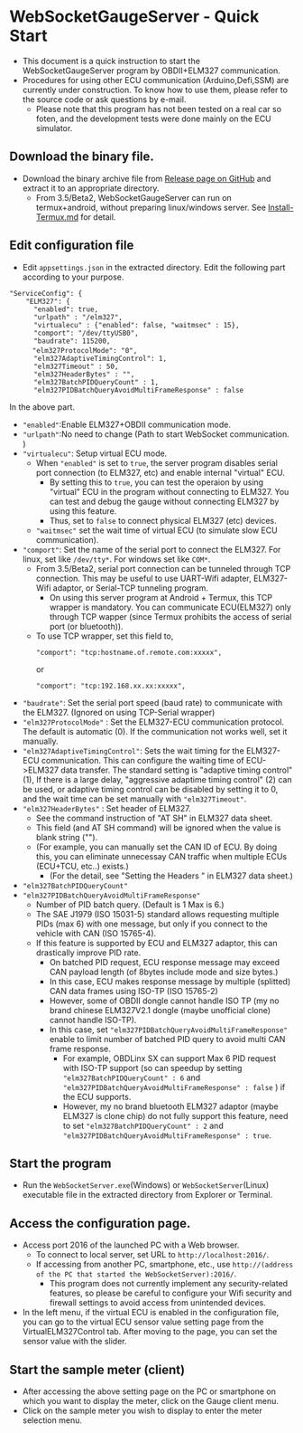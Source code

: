 # WebSocketGaugeServer - Quick Start
* This document is a quick instruction to start the WebSocketGaugeServer program by OBDII+ELM327 communication.
* Procedures for using other ECU communication (Arduino,Defi,SSM) are currently under construction. To know how to use them, please refer to the source code or ask questions by e-mail.
    * Please note that this program has not been tested on a real car so foten, and the development tests were done mainly on the ECU simulator.

## Download the binary file.
* Download the binary archive file from [Release page on GitHub](https://github.com/sugiuraii/WebSocketGaugeServer/releases/) and extract it to an appropriate directory.
    * From 3.5/Beta2, WebSocketGaugeServer can run on termux+android, without preparing linux/windows server. See [Install-Termux.md](Install-Termux.md) for detail.

## Edit configuration file
* Edit `appsettings.json` in the extracted directory. Edit the following part according to your purpose.
```jsonc
"ServiceConfig": {
    "ELM327": {
      "enabled": true,
      "urlpath" : "/elm327",
      "virtualecu" : {"enabled": false, "waitmsec" : 15},
      "comport": "/dev/ttyUSB0",
      "baudrate": 115200,
　    "elm327ProtocolMode": "0",
      "elm327AdaptiveTimingControl": 1,
      "elm327Timeout" : 50,
      "elm327HeaderBytes" : "",
      "elm327BatchPIDQueryCount" : 1,
      "elm327PIDBatchQueryAvoidMultiFrameResponse" : false
```
In the above part.
* `"enabled"`:Enable ELM327+OBDII communication mode.
* `"urlpath"`:No need to change (Path to start WebSocket communication. )
* `"virtualecu"`: Setup virtual ECU mode. 
    * When `"enabled"` is set to `true`, the server program disables serial port connection (to ELM327, etc) and enable internal "virtual" ECU.
        * By setting this to `true`, you can test the operaion by using "virtual" ECU in the program without connecting to ELM327. You can test and debug the gauge without connecting ELM327 by using this feature.
        * Thus, set to `false` to connect physical ELM327 (etc) devices.
    * `"waitmsec"` set the wait time of virtual ECU (to simulate slow ECU communication).    
* `"comport"`: Set the name of the serial port to connect the ELM327. For linux, set like `/dev/tty*`. For windows set like `COM*`.
    * From 3.5/Beta2, serial port connection can be tunneled through TCP connection. This may be useful to use UART-Wifi adapter, ELM327-Wifi adaptor, or Serial-TCP tunneling program.
        * On using this server program at Android + Termux, this TCP wrapper is mandatory. You can communicate ECU(ELM327) only through TCP wapper (since Termux prohibits the access of serial port (or bluetooth)).
    * To use TCP wrapper, set this field to,
        ```jsonc
        "comport": "tcp:hostname.of.remote.com:xxxxx",
        ``` 
        or
        ```jsonc
        "comport": "tcp:192.168.xx.xx:xxxxx",
        ```
* `"baudrate"`: Set the serial port speed (baud rate) to communicate with the ELM327. (Ignored on using TCP-Serial wrapper)
* `"elm327ProtocolMode"` : Set the ELM327-ECU communication protocol. The default is automatic (0). If the communication not works well, set it manually.
* `"elm327AdaptiveTimingControl"`: Sets the wait timing for the ELM327-ECU communication. This can configure the waiting time of ECU->ELM327 data transfer. The standard setting is "adaptive timing control" (1), If there is a large delay, "aggressive adaptime timing control" (2) can be used, or adaptive timing control can be disabled by setting it to 0, and the wait time can be set manually with `"elm327Timeout"`.
* `"elm327HeaderBytes"` : Set header of ELM327.
    * See the command instruction of "AT SH" in ELM327 data sheet.
    * This field (and AT SH command) will be ignored when the value is blank string ("").
    * (For example, you can manually set the CAN ID of ECU. By doing this, you can eliminate unnecessay CAN traffic when multiple ECUs (ECU+TCU, etc..) exists.)
       * (For the detail, see "Setting the Headers " in ELM327 data sheet.) 
* `"elm327BatchPIDQueryCount"`
* `"elm327PIDBatchQueryAvoidMultiFrameResponse"`
    * Number of PID batch query. (Default is 1 Max is 6.)
    * The SAE J1979 (ISO 15031-5) standard allows requesting multiple PIDs (max 6) with one message, but only if you connect to the vehicle with CAN (ISO 15765-4).
    * If this feature is supported by ECU and ELM327 adaptor, this can drastically improve PID rate.
        * On batched PID request, ECU response message may exceed CAN payload length (of 8bytes include mode and size bytes.)
        * In this case, ECU makes response message by multiple (splitted) CAN data frames using ISO-TP (ISO 15765-2)
        *  However, some of OBDII dongle cannot handle ISO TP (my no brand chinese ELM327V2.1 dongle (maybe unofficial clone) cannot handle ISO-TP).
        * In this case, set `"elm327PIDBatchQueryAvoidMultiFrameResponse"` enable to limit number of batched PID query to avoid multi CAN frame response.
            * For example, OBDLinx SX can support Max 6 PID request with ISO-TP support (so can speedup by setting `"elm327BatchPIDQueryCount" : 6` and `"elm327PIDBatchQueryAvoidMultiFrameResponse" : false` ) if the ECU supports. 
            * However, my no brand bluetooth ELM327 adaptor (maybe ELM327 is clone chip) do not fully support this feature, need to set `"elm327BatchPIDQueryCount" : 2` and `"elm327PIDBatchQueryAvoidMultiFrameResponse" : true`.

## Start the program
* Run the `WebSocketServer.exe`(Windows) or `WebSocketServer`(Linux) executable file in the extracted directory from Explorer or Terminal.

## Access the configuration page.
* Access port 2016 of the launched PC with a Web browser.
    * To connect to local server, set URL to `http://localhost:2016/`.
    * If accessing from another PC, smartphone, etc., use `http://(address of the PC that started the WebSocketServer):2016/`.
        * This program does not currently implement any security-related features, so please be careful to configure your Wifi security and firewall settings to avoid access from unintended devices.
* In the left menu, if the virtual ECU is enabled in the configuration file, you can go to the virtual ECU sensor value setting page from the VirtualELM327Control tab. After moving to the page, you can set the sensor value with the slider.

## Start the sample meter (client)
* After accessing the above setting page on the PC or smartphone on which you want to display the meter, click on the Gauge client menu.
* Click on the sample meter you wish to display to enter the meter selection menu.
